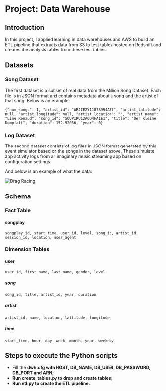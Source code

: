 # Project: Data Warehouse

## Introduction 

In this project, I applied learning in data warehouses and AWS to build an ETL pipeline that extracts data from S3 to test tables hosted on Redshift and creates the analysis tables from these test tables.

## Datasets

### Song Dataset
The first dataset is a subset of real data from the Million Song Dataset. Each file is in JSON format and contains metadata about a song and the artist of that song. Below is an example:

```
{"num_songs": 1, "artist_id": "ARJIE2Y1187B994AB7", "artist_latitude": null, "artist_longitude": null, "artist_location": "", "artist_name": "Line Renaud", "song_id": "SOUPIRU12A6D4FA1E1", "title": "Der Kleine Dompfaff", "duration": 152.92036, "year": 0}
```

### Log Dataset
The second dataset consists of log files in JSON format generated by this event simulator based on the songs in the dataset above. These simulate app activity logs from an imaginary music streaming app based on configuration settings.

And below is an example of what the data:

![Drag Racing](https://video.udacity-data.com/topher/2019/February/5c6c3ce5_log-data/log-data.png)

## Schema

### Fact Table
#### songplay

    songplay_id, start_time, user_id, level, song_id, artist_id, session_id, location, user_agent

### Dimension Tables 
#### user

    user_id, first_name, last_name, gender, level

##### song

    song_id, title, artist_id, year, duration

##### artist

    artist_id, name, location, lattitude, longitude

##### time

    start_time, hour, day, week, month, year, weekday
    
## Steps to execute the Python scripts

- Fill the <b> dwh.cfg <b> with HOST, DB_NAME, DB_USER, DB_PASSWORD, DB_PORT and ARN;
- Run <b> create_tables.py <b> to drop and create tables;
- Run <b> etl.py <b> to create the ETL pipeline.
